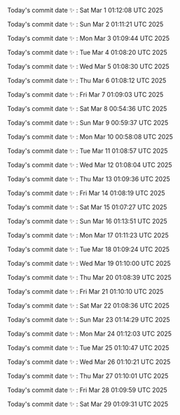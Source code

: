 Today's commit date ✨ : Sat Mar 1 01:12:08 UTC 2025 

Today's commit date ✨ : Sun Mar 2 01:11:21 UTC 2025 

Today's commit date ✨ : Mon Mar 3 01:09:44 UTC 2025 

Today's commit date ✨ : Tue Mar 4 01:08:20 UTC 2025 

Today's commit date ✨ : Wed Mar 5 01:08:30 UTC 2025 

Today's commit date ✨ : Thu Mar 6 01:08:12 UTC 2025 

Today's commit date ✨ : Fri Mar 7 01:09:03 UTC 2025 

Today's commit date ✨ : Sat Mar 8 00:54:36 UTC 2025 

Today's commit date ✨ : Sun Mar 9 00:59:37 UTC 2025 

Today's commit date ✨ : Mon Mar 10 00:58:08 UTC 2025 

Today's commit date ✨ : Tue Mar 11 01:08:57 UTC 2025 

Today's commit date ✨ : Wed Mar 12 01:08:04 UTC 2025 

Today's commit date ✨ : Thu Mar 13 01:09:36 UTC 2025 

Today's commit date ✨ : Fri Mar 14 01:08:19 UTC 2025 

Today's commit date ✨ : Sat Mar 15 01:07:27 UTC 2025 

Today's commit date ✨ : Sun Mar 16 01:13:51 UTC 2025 

Today's commit date ✨ : Mon Mar 17 01:11:23 UTC 2025 

Today's commit date ✨ : Tue Mar 18 01:09:24 UTC 2025 

Today's commit date ✨ : Wed Mar 19 01:10:00 UTC 2025 

Today's commit date ✨ : Thu Mar 20 01:08:39 UTC 2025 

Today's commit date ✨ : Fri Mar 21 01:10:10 UTC 2025 

Today's commit date ✨ : Sat Mar 22 01:08:36 UTC 2025 

Today's commit date ✨ : Sun Mar 23 01:14:29 UTC 2025 

Today's commit date ✨ : Mon Mar 24 01:12:03 UTC 2025 

Today's commit date ✨ : Tue Mar 25 01:10:47 UTC 2025 

Today's commit date ✨ : Wed Mar 26 01:10:21 UTC 2025 

Today's commit date ✨ : Thu Mar 27 01:10:01 UTC 2025 

Today's commit date ✨ : Fri Mar 28 01:09:59 UTC 2025 

Today's commit date ✨ : Sat Mar 29 01:09:31 UTC 2025 


